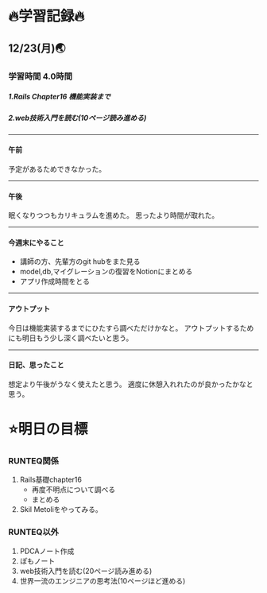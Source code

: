# 🔥学習記録🔥
## 12/23(月)🌏
### 学習時間 4.0時間
##### 1.Rails Chapter16 機能実装まで
##### 2.web技術入門を読む(10ページ読み進める)

***
#### 午前
予定があるためできなかった。

***
#### 午後
眠くなりつつもカリキュラムを進めた。
思ったより時間が取れた。

***
#### 今週末にやること
- 講師の方、先輩方のgit hubをまた見る
- model,db,マイグレーションの復習をNotionにまとめる
- アプリ作成時間をとる

***
#### アウトプット
今日は機能実装するまでにひたすら調べただけかなと。
アウトプットするためにも明日もう少し深く調べたいと思う。

***
#### 日記、思ったこと
想定より午後がうなく使えたと思う。
適度に休憩入れれたのが良かったかなと思う。


# ⭐️明日の目標
### RUNTEQ関係
1.  Rails基礎chapter16
	- 再度不明点について調べる
	- まとめる
2.  Skil Metoliをやってみる。

### RUNTEQ以外
1. PDCAノート作成
2. ぽもノート
3. web技術入門を読む(20ページ読み進める)
4. 世界一流のエンジニアの思考法(10ページほど進める)
